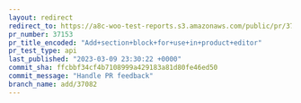 ```yaml
---
layout: redirect
redirect_to: https://a8c-woo-test-reports.s3.amazonaws.com/public/pr/37153/api/index.html
pr_number: 37153
pr_title_encoded: "Add+section+block+for+use+in+product+editor"
pr_test_type: api
last_published: "2023-03-09 23:30:22 +0000"
commit_sha: ffcbbf34cf4b7108999a429183a81d80fe46ed50
commit_message: "Handle PR feedback"
branch_name: add/37082
---
```

